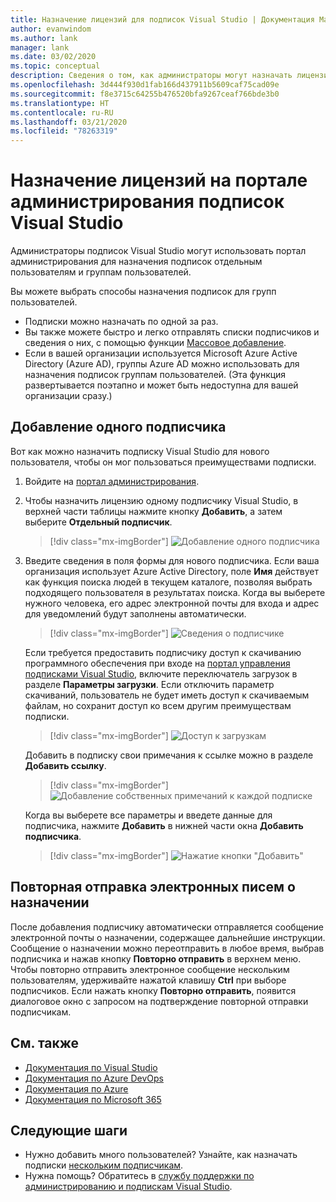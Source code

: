 ```yaml
---
title: Назначение лицензий для подписок Visual Studio | Документация Майкрософт
author: evanwindom
ms.author: lank
manager: lank
ms.date: 03/02/2020
ms.topic: conceptual
description: Сведения о том, как администраторы могут назначать лицензии для подписчиков.
ms.openlocfilehash: 3d444f930d1fab166d437911b5609caf75cad09e
ms.sourcegitcommit: f8e3715c64255b476520bfa9267ceaf766bde3b0
ms.translationtype: HT
ms.contentlocale: ru-RU
ms.lasthandoff: 03/21/2020
ms.locfileid: "78263319"
---
```

# <a name="assign-licenses-in-the-visual-studio-subscriptions-administration-portal"></a>Назначение лицензий на портале администрирования подписок Visual Studio
Администраторы подписок Visual Studio могут использовать портал администрирования для назначения подписок отдельным пользователям и группам пользователей.

Вы можете выбрать способы назначения подписок для групп пользователей.  
- Подписки можно назначать по одной за раз.
- Вы также можете быстро и легко отправлять списки подписчиков и сведения о них, с помощью функции [Массовое добавление](assign-license-bulk.md).
- Если в вашей организации используется Microsoft Azure Active Directory (Azure AD), группы Azure AD можно использовать для назначения подписок группам пользователей.  (Эта функция развертывается поэтапно и может быть недоступна для вашей организации сразу.)


## <a name="add-a-single-subscriber"></a>Добавление одного подписчика
Вот как можно назначить подписку Visual Studio для нового пользователя, чтобы он мог пользоваться преимуществами подписки.

1. Войдите на [портал администрирования](https://manage.visualstudio.com).
2. Чтобы назначить лицензию одному подписчику Visual Studio, в верхней части таблицы нажмите кнопку **Добавить**, а затем выберите **Отдельный подписчик**.
   > [!div class="mx-imgBorder"]
   > ![Добавление одного подписчика](_img/assign-license-add/add-subscriber-individual.png)
3. Введите сведения в поля формы для нового подписчика. Если ваша организация использует Azure Active Directory, поле **Имя** действует как функция поиска людей в текущем каталоге, позволяя выбрать подходящего пользователя в результатах поиска. Когда вы выберете нужного человека, его адрес электронной почты для входа и адрес для уведомлений будут заполнены автоматически.
   > [!div class="mx-imgBorder"]
   > ![Сведения о подписчике](_img/assign-license-add/subscriber-details.png)

    Если требуется предоставить подписчику доступ к скачиванию программного обеспечения при входе на [портал управления подписками Visual Studio](https://my.visualstudio.com?wt.mc_id=o~msft~docs), включите переключатель загрузок в разделе **Параметры загрузки**. Если отключить параметр скачиваний, пользователь не будет иметь доступ к скачиваемым файлам, но сохранит доступ ко всем другим преимуществам подписки.
   > [!div class="mx-imgBorder"]
   > ![Доступ к загрузкам](media/access-to-downloads.png)

    Добавить в подписку свои примечания к ссылке можно в разделе **Добавить ссылку**.
   > [!div class="mx-imgBorder"]
   > ![Добавление собственных примечаний к каждой подписке](media/add-subscriber-reference-notes.png)

    Когда вы выберете все параметры и введете данные для подписчика, нажмите **Добавить** в нижней части окна **Добавить подписчика**.
   > [!div class="mx-imgBorder"]
   > ![Нажатие кнопки "Добавить"](media/add-button.png)

## <a name="resend-assignment-emails"></a>Повторная отправка электронных писем о назначении
После добавления подписчику автоматически отправляется сообщение электронной почты о назначении, содержащее дальнейшие инструкции. Сообщение о назначении можно переотправить в любое время, выбрав подписчика и нажав кнопку **Повторно отправить** в верхнем меню.  Чтобы повторно отправить электронное сообщение нескольким пользователям, удерживайте нажатой клавишу **Ctrl** при выборе подписчиков.  Если нажать кнопку **Повторно отправить**, появится диалоговое окно с запросом на подтверждение повторной отправки подписчикам.  

## <a name="see-also"></a>См. также
- [Документация по Visual Studio](https://docs.microsoft.com/visualstudio/)
- [Документация по Azure DevOps](https://docs.microsoft.com/azure/devops/)
- [Документация по Azure](https://docs.microsoft.com/azure/)
- [Документация по Microsoft 365](https://docs.microsoft.com/microsoft-365/)


## <a name="next-steps"></a>Следующие шаги
- Нужно добавить много пользователей?  Узнайте, как назначать подписки [нескольким подписчикам](assign-license-bulk.md).
- Нужна помощь?  Обратитесь в [службу поддержки по администрированию и подпискам Visual Studio](https://visualstudio.microsoft.com/support/support-overview-vs).


